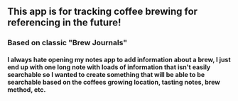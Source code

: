 ## This app is for tracking coffee brewing for referencing in the future!

### Based on classic "Brew Journals"

#### I always hate opening my notes app to add information about a brew, I just end up with one long note with loads of information that isn't easily searchable so I wanted to create something that will be able to be searchable based on the coffees growing location, tasting notes, brew method, etc.
